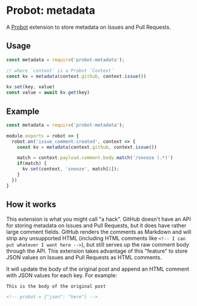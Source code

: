 # Probot: metadata

A [Probot](https://github.com/probot/probot) extension to store metadata on Issues and Pull Requests.

## Usage

```js
const metadata = require('probot-metadata');

// where `context` is a Probot `Context`
const kv = metadata(context.github, context.issue())

kv.set(key, value)
const value = await kv.get(key)
```

## Example

```js
const metadata = require('probot-metadata');

module.exports = robot => {
  robot.on('issue_comment.created', context => {
    const kv = metadata(context.github, context.issue())

    match = context.payload.comment.body.match('/snooze (.*)')
    if(match) {
      kv.set(context, 'snooze', match[1]);
    }
  })
}
```

## How it works

This extension is what you might call "a hack". GitHub doesn't have an API for storing metadata on Issues and Pull Requests, but it does have rather large comment fields. GitHub renders the comments as Markdown and will strip any unsupported HTML (including HTML comments like `<!-- I can put whatever I want here -->`), but still serves up the raw comment body through the API. This extension takes advantage of this "feature" to store JSON values on Issues and Pull Requests as HTML comments.

It will update the body of the original post and append an HTML comment with JSON values for each key. For example:

```markdown
This is the body of the original post

<!-- probot = {"json": "here"} -->
```
